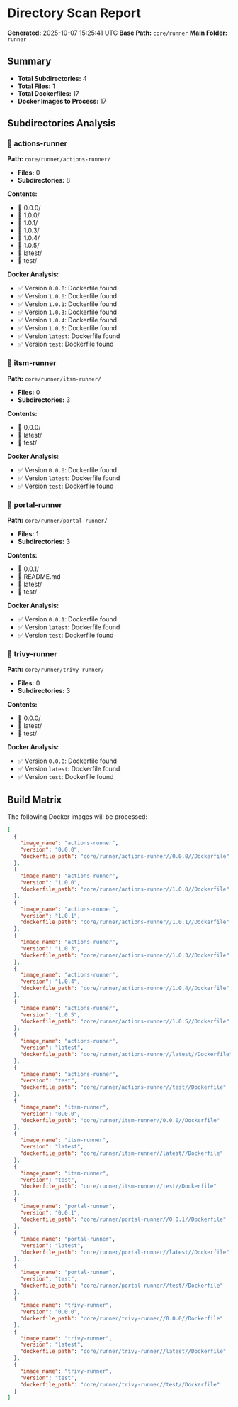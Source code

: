 # Directory Scan Report

**Generated:** 2025-10-07 15:25:41 UTC
**Base Path:** `core/runner`
**Main Folder:** `runner`

## Summary
- **Total Subdirectories:** 4
- **Total Files:** 1
- **Total Dockerfiles:** 17
- **Docker Images to Process:** 17

## Subdirectories Analysis

### 📂 actions-runner
**Path:** `core/runner/actions-runner/`

- **Files:** 0
- **Subdirectories:** 8

**Contents:**
- 📁 0.0.0/
- 📁 1.0.0/
- 📁 1.0.1/
- 📁 1.0.3/
- 📁 1.0.4/
- 📁 1.0.5/
- 📁 latest/
- 📁 test/

**Docker Analysis:**
- ✅ Version `0.0.0`: Dockerfile found
- ✅ Version `1.0.0`: Dockerfile found
- ✅ Version `1.0.1`: Dockerfile found
- ✅ Version `1.0.3`: Dockerfile found
- ✅ Version `1.0.4`: Dockerfile found
- ✅ Version `1.0.5`: Dockerfile found
- ✅ Version `latest`: Dockerfile found
- ✅ Version `test`: Dockerfile found

### 📂 itsm-runner
**Path:** `core/runner/itsm-runner/`

- **Files:** 0
- **Subdirectories:** 3

**Contents:**
- 📁 0.0.0/
- 📁 latest/
- 📁 test/

**Docker Analysis:**
- ✅ Version `0.0.0`: Dockerfile found
- ✅ Version `latest`: Dockerfile found
- ✅ Version `test`: Dockerfile found

### 📂 portal-runner
**Path:** `core/runner/portal-runner/`

- **Files:** 1
- **Subdirectories:** 3

**Contents:**
- 📁 0.0.1/
- 📄 README.md
- 📁 latest/
- 📁 test/

**Docker Analysis:**
- ✅ Version `0.0.1`: Dockerfile found
- ✅ Version `latest`: Dockerfile found
- ✅ Version `test`: Dockerfile found

### 📂 trivy-runner
**Path:** `core/runner/trivy-runner/`

- **Files:** 0
- **Subdirectories:** 3

**Contents:**
- 📁 0.0.0/
- 📁 latest/
- 📁 test/

**Docker Analysis:**
- ✅ Version `0.0.0`: Dockerfile found
- ✅ Version `latest`: Dockerfile found
- ✅ Version `test`: Dockerfile found

## Build Matrix

The following Docker images will be processed:

```json
[
  {
    "image_name": "actions-runner",
    "version": "0.0.0",
    "dockerfile_path": "core/runner/actions-runner//0.0.0//Dockerfile"
  },
  {
    "image_name": "actions-runner",
    "version": "1.0.0",
    "dockerfile_path": "core/runner/actions-runner//1.0.0//Dockerfile"
  },
  {
    "image_name": "actions-runner",
    "version": "1.0.1",
    "dockerfile_path": "core/runner/actions-runner//1.0.1//Dockerfile"
  },
  {
    "image_name": "actions-runner",
    "version": "1.0.3",
    "dockerfile_path": "core/runner/actions-runner//1.0.3//Dockerfile"
  },
  {
    "image_name": "actions-runner",
    "version": "1.0.4",
    "dockerfile_path": "core/runner/actions-runner//1.0.4//Dockerfile"
  },
  {
    "image_name": "actions-runner",
    "version": "1.0.5",
    "dockerfile_path": "core/runner/actions-runner//1.0.5//Dockerfile"
  },
  {
    "image_name": "actions-runner",
    "version": "latest",
    "dockerfile_path": "core/runner/actions-runner//latest//Dockerfile"
  },
  {
    "image_name": "actions-runner",
    "version": "test",
    "dockerfile_path": "core/runner/actions-runner//test//Dockerfile"
  },
  {
    "image_name": "itsm-runner",
    "version": "0.0.0",
    "dockerfile_path": "core/runner/itsm-runner//0.0.0//Dockerfile"
  },
  {
    "image_name": "itsm-runner",
    "version": "latest",
    "dockerfile_path": "core/runner/itsm-runner//latest//Dockerfile"
  },
  {
    "image_name": "itsm-runner",
    "version": "test",
    "dockerfile_path": "core/runner/itsm-runner//test//Dockerfile"
  },
  {
    "image_name": "portal-runner",
    "version": "0.0.1",
    "dockerfile_path": "core/runner/portal-runner//0.0.1//Dockerfile"
  },
  {
    "image_name": "portal-runner",
    "version": "latest",
    "dockerfile_path": "core/runner/portal-runner//latest//Dockerfile"
  },
  {
    "image_name": "portal-runner",
    "version": "test",
    "dockerfile_path": "core/runner/portal-runner//test//Dockerfile"
  },
  {
    "image_name": "trivy-runner",
    "version": "0.0.0",
    "dockerfile_path": "core/runner/trivy-runner//0.0.0//Dockerfile"
  },
  {
    "image_name": "trivy-runner",
    "version": "latest",
    "dockerfile_path": "core/runner/trivy-runner//latest//Dockerfile"
  },
  {
    "image_name": "trivy-runner",
    "version": "test",
    "dockerfile_path": "core/runner/trivy-runner//test//Dockerfile"
  }
]
```
